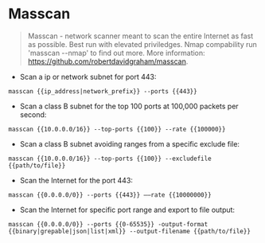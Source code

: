 # Masscan

> Masscan - network scanner meant to scan the entire Internet as fast as possible.
> Best run with elevated priviledges. Nmap compability run 'masscan --nmap' to find out more.
> More information: <https://github.com/robertdavidgraham/masscan>.

- Scan a ip or network subnet for port 443:

`masscan {{ip_address|network_prefix}} --ports {{443}}`

- Scan a class B subnet for the top 100 ports at 100,000 packets per second:

`masscan {{10.0.0.0/16}} --top-ports {{100}} --rate {{100000}}`

- Scan a class B subnet avoiding ranges from a specific exclude file:

`masscan {{10.0.0.0/16}} ‐‐top-ports {{100}} ‐‐excludefile {{path/to/file}}`

- Scan the Internet for the port 443:

`masscan {{0.0.0.0/0}} --ports {{443}} ––rate {{10000000}}`

- Scan the Internet for specific port range and export to file output:

`masscan {{0.0.0.0/0}} --ports {{0-65535}} -output-format {{binary|grepable|json|list|xml}} --output-filename {{path/to/file}}`
